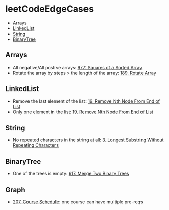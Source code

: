 # leetCodeEdgeCases
- [Arrays](#arrays)
- [LinkedList](#linkedlist)
- [String](#string)
- [BinaryTree](#binarytree)

## Arrays
- All negative/All postive arrays: [977. Squares of a Sorted Array](https://leetcode.com/problems/squares-of-a-sorted-array/)
- Rotate the array by steps > the length of the array: [189. Rotate Array](https://leetcode.com/problems/rotate-array/)

## 

## LinkedList
- Remove the last element of the list: [19. Remove Nth Node From End of List](https://leetcode.com/problems/remove-nth-node-from-end-of-list/)
- Only one element in the list: [19. Remove Nth Node From End of List](https://leetcode.com/problems/remove-nth-node-from-end-of-list/)

## String
- No repeated characters in the string at all: [3. Longest Substring Without Repeating Characters](https://leetcode.com/problems/longest-substring-without-repeating-characters/)

## BinaryTree
- One of the trees is empty: [617. Merge Two Binary Trees](https://leetcode.com/problems/merge-two-binary-trees/)

## Graph
- [207. Course Schedule](https://leetcode.com/problems/course-schedule/): one course can have multiple pre-reqs
